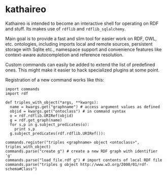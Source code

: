 kathaireo
=========

Kathaireo is intended to become an interactive shell 
for operating on RDF and stuff. Its makes use of `rdflib` and
`rdflib_sqlalchemy`. 

Main goal is to provide a fast and slim tool
for easier work on RDF, OWL, etc. ontologies, including imports local 
and remote sources, persistent storage with Sqlite etc., 
namespace support and convenience features like context-aware 
autocompletion and reference resolution.

Custom commands can easily be added to extend the list of predefined ones.
This might make it easier to hack specialized plugins at some point.

Registration of a new command works like this:

    import commands
    import rdf
    
    def triples_with_object(*args, **kwargs):
      name = kwargs.get("graphname") # access argument values as defined
      objid = kwargs.get("ontoclass") # in command syntax
      o = rdf.rdflib.URIRef(objid)
      g = rdf.get_graph(name)
      for s,p in g.subject_predicates(o):
        print s,p
      g.subject_predicates(rdf.rdflib.URIRef()):
    
    commands.register("triples <graphname> object <ontoclass>", triples_with_object)
    commands.parse("create g") # create a new RDF graph with identifier 'g'
    commands.parse("load file.rdf g") # import contents of local RDF file
    commands.parse("triples g object http://www.w3.org/2000/01/rdf-schema#Class")
  

